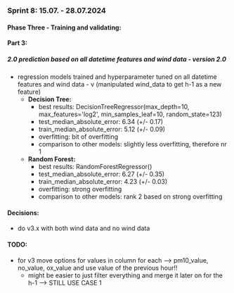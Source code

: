 ### Sprint 8: 15.07. - 28.07.2024

#### Phase Three - Training and validating:
__Part 3:__
##### 2.0 prediction based on all datetime features and wind data - version 2.0
- regression models trained and hyperparameter tuned on all datetime features and wind data - v (manipulated wind_data to get h-1 as a new feature)
  - **Decision Tree:** 
      - best results: DecisionTreeRegressor(max_depth=10, max_features='log2', min_samples_leaf=10,
                      random_state=123)
      - test_median_absolute_error: 6.34 (+/- 0.17)
      - train_median_absolute_error: 5.12 (+/- 0.09)
      - overfitting: bit of overfitting
      - comparison to other models: slightly less overfitting, therefore nr 1
  - **Random Forest:** 
      - best results: RandomForestRegressor()
      - test_median_absolute_error: 6.27 (+/- 0.35)
      - train_median_absolute_error: 4.23 (+/- 0.03)
      - overfitting: strong overfitting
      - comparison to other models: rank 2 based on strong overfitting

#### Decisions:
- do v3.x with both wind data and no wind data

#### TODO:
- for v3 move options for values in column for each --> pm10_value, no_value, ox_value and use value of the previous hour!!
    - might be easier to just filter everything and merge it later on for the h-1 --> STILL USE CASE 1